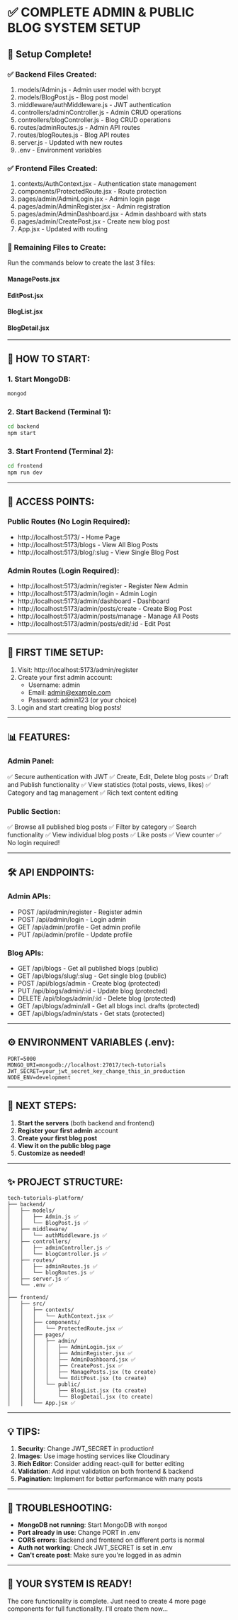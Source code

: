 # ✅ COMPLETE ADMIN & PUBLIC BLOG SYSTEM SETUP

## 🎉 Setup Complete!

### ✅ Backend Files Created:

1. models/Admin.js - Admin user model with bcrypt
2. models/BlogPost.js - Blog post model
3. middleware/authMiddleware.js - JWT authentication
4. controllers/adminController.js - Admin CRUD operations
5. controllers/blogController.js - Blog CRUD operations
6. routes/adminRoutes.js - Admin API routes
7. routes/blogRoutes.js - Blog API routes
8. server.js - Updated with new routes
9. .env - Environment variables

### ✅ Frontend Files Created:

1. contexts/AuthContext.jsx - Authentication state management
2. components/ProtectedRoute.jsx - Route protection
3. pages/admin/AdminLogin.jsx - Admin login page
4. pages/admin/AdminRegister.jsx - Admin registration
5. pages/admin/AdminDashboard.jsx - Admin dashboard with stats
6. pages/admin/CreatePost.jsx - Create new blog post
7. App.jsx - Updated with routing

### 📝 Remaining Files to Create:

Run the commands below to create the last 3 files:

#### ManagePosts.jsx

#### EditPost.jsx

#### BlogList.jsx

#### BlogDetail.jsx

---

## 🚀 HOW TO START:

### 1. Start MongoDB:

```bash
mongod
```

### 2. Start Backend (Terminal 1):

```bash
cd backend
npm start
```

### 3. Start Frontend (Terminal 2):

```bash
cd frontend
npm run dev
```

---

## 📍 ACCESS POINTS:

### Public Routes (No Login Required):

- http://localhost:5173/ - Home Page
- http://localhost:5173/blogs - View All Blog Posts
- http://localhost:5173/blog/:slug - View Single Blog Post

### Admin Routes (Login Required):

- http://localhost:5173/admin/register - Register New Admin
- http://localhost:5173/admin/login - Admin Login
- http://localhost:5173/admin/dashboard - Dashboard
- http://localhost:5173/admin/posts/create - Create Blog Post
- http://localhost:5173/admin/posts/manage - Manage All Posts
- http://localhost:5173/admin/posts/edit/:id - Edit Post

---

## 🔐 FIRST TIME SETUP:

1. Visit: http://localhost:5173/admin/register
2. Create your first admin account:
   - Username: admin
   - Email: admin@example.com
   - Password: admin123 (or your choice)
3. Login and start creating blog posts!

---

## 📊 FEATURES:

### Admin Panel:

✅ Secure authentication with JWT
✅ Create, Edit, Delete blog posts
✅ Draft and Publish functionality
✅ View statistics (total posts, views, likes)
✅ Category and tag management
✅ Rich text content editing

### Public Section:

✅ Browse all published blog posts
✅ Filter by category
✅ Search functionality
✅ View individual blog posts
✅ Like posts
✅ View counter
✅ No login required!

---

## 🛠️ API ENDPOINTS:

### Admin APIs:

- POST /api/admin/register - Register admin
- POST /api/admin/login - Login admin
- GET /api/admin/profile - Get admin profile
- PUT /api/admin/profile - Update profile

### Blog APIs:

- GET /api/blogs - Get all published blogs (public)
- GET /api/blogs/slug/:slug - Get single blog (public)
- POST /api/blogs/admin - Create blog (protected)
- PUT /api/blogs/admin/:id - Update blog (protected)
- DELETE /api/blogs/admin/:id - Delete blog (protected)
- GET /api/blogs/admin/all - Get all blogs incl. drafts (protected)
- GET /api/blogs/admin/stats - Get stats (protected)

---

## ⚙️ ENVIRONMENT VARIABLES (.env):

```
PORT=5000
MONGO_URI=mongodb://localhost:27017/tech-tutorials
JWT_SECRET=your_jwt_secret_key_change_this_in_production
NODE_ENV=development
```

---

## 🎯 NEXT STEPS:

1. **Start the servers** (both backend and frontend)
2. **Register your first admin** account
3. **Create your first blog post**
4. **View it on the public blog page**
5. **Customize as needed!**

---

## ✨ PROJECT STRUCTURE:

```
tech-tutorials-platform/
├── backend/
│   ├── models/
│   │   ├── Admin.js ✅
│   │   └── BlogPost.js ✅
│   ├── middleware/
│   │   └── authMiddleware.js ✅
│   ├── controllers/
│   │   ├── adminController.js ✅
│   │   └── blogController.js ✅
│   ├── routes/
│   │   ├── adminRoutes.js ✅
│   │   └── blogRoutes.js ✅
│   ├── server.js ✅
│   └── .env ✅
│
├── frontend/
│   ├── src/
│   │   ├── contexts/
│   │   │   └── AuthContext.jsx ✅
│   │   ├── components/
│   │   │   └── ProtectedRoute.jsx ✅
│   │   ├── pages/
│   │   │   ├── admin/
│   │   │   │   ├── AdminLogin.jsx ✅
│   │   │   │   ├── AdminRegister.jsx ✅
│   │   │   │   ├── AdminDashboard.jsx ✅
│   │   │   │   ├── CreatePost.jsx ✅
│   │   │   │   ├── ManagePosts.jsx (to create)
│   │   │   │   └── EditPost.jsx (to create)
│   │   │   └── public/
│   │   │       ├── BlogList.jsx (to create)
│   │   │       └── BlogDetail.jsx (to create)
│   │   └── App.jsx ✅
```

---

## 💡 TIPS:

1. **Security**: Change JWT_SECRET in production!
2. **Images**: Use image hosting services like Cloudinary
3. **Rich Editor**: Consider adding react-quill for better editing
4. **Validation**: Add input validation on both frontend & backend
5. **Pagination**: Implement for better performance with many posts

---

## 🐛 TROUBLESHOOTING:

- **MongoDB not running**: Start MongoDB with `mongod`
- **Port already in use**: Change PORT in .env
- **CORS errors**: Backend and frontend on different ports is normal
- **Auth not working**: Check JWT_SECRET is set in .env
- **Can't create post**: Make sure you're logged in as admin

---

## 🎊 YOUR SYSTEM IS READY!

The core functionality is complete. Just need to create 4 more page components for full functionality. I'll create them now...
